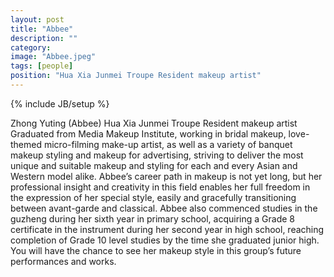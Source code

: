 ```yaml
---
layout: post
title: "Abbee"
description: ""
category: 
image: "Abbee.jpeg"
tags: [people]
position: "Hua Xia Junmei Troupe Resident makeup artist"
---
```

{% include JB/setup %}


Zhong Yuting (Abbee) Hua Xia Junmei Troupe Resident makeup artist 
Graduated from Media Makeup Institute, working in bridal makeup, love-themed micro-filming make-up artist, as well as a variety of banquet makeup styling and makeup for advertising, striving to deliver the most unique and suitable makeup and styling for each and every Asian and Western model alike. Abbee’s career path in makeup is not yet long, but her professional insight and creativity in this field enables her full freedom in the expression of her special style, easily and gracefully transitioning between avant-garde and classical.
Abbee also commenced studies in the guzheng during her sixth year in primary school, acquiring a Grade 8 certificate in the instrument during her second year in high school, reaching completion of Grade 10 level studies by the time she graduated junior high. 
You will have the chance to see her makeup style in this group’s future performances and works.
